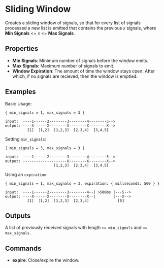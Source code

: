 Sliding Window
===========

Creates a sliding window of signals, so that for every list of signals processed a new list is emitted that contains the previous *x* signals, where **Min Signals** <= *x* <= **Max Signals**.

Properties
--------------
- **Min Signals**: Minimum number of signals before the window emits.
- **Max Signals**: Maximum number of signals to emit.
- **Window Expiration**: The amount of time the window stays open. After which, if no signals are recieved, then the window is emptied.

Examples
--------

Basic Usage:

```text
{ min_signals = 1, max_signals = 3 }

input:  ----1------2--------3--------4--------5-->
output: ----X------X--------X--------X--------X-->
          [1]  [1,2]  [1,2,3]  [2,3,4]  [3,4,5]
```

Setting `min_signals`:

```text
{ min_signals = 3, max_signals = 3 }

input:  ----1------2--------3--------4--------5-->
output: --------------------X--------X--------X-->
                      [1,2,3]  [2,3,4]  [3,4,5]
```


Using an `expiration`:

```text
{ min_signals = 1, max_signals = 3, expiration: { millseconds: 500 } }

input:  ----1------2--------3--------4--| >500ms |---5-->
output: ----X------X--------X--------X--|        |---X-->
          [1]  [1,2]  [1,2,3]  [2,3,4]             [5]
```

Outputs
---------
A list of previously received signals with length `>= min_signals` and `<= max_signals`.

Commands
----------------
- **expire**: Close/expire the window.
